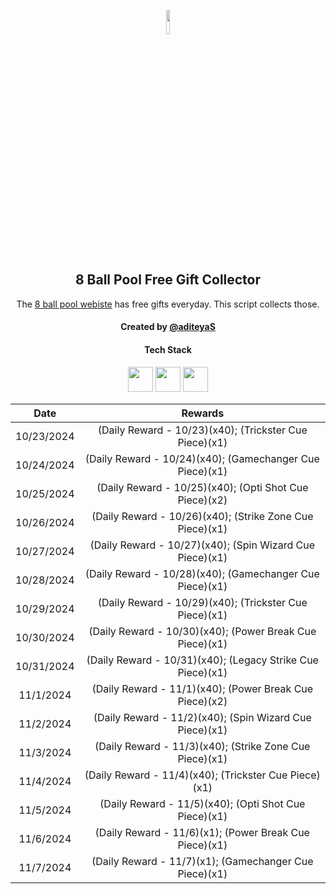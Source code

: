 <p align="center">
  <img src="https://github.com/aditeyaS/8bp-free-gift-collector/blob/main/8bplogo.png" height="10%" />
  <h2 align="center">8 Ball Pool Free Gift Collector</h3>
  <p align="center">The <a href="https://8ballpool.com/en/shop" target="_blank">8 ball pool webiste</a> has free gifts everyday. This script collects those.</p>
  <h4 align="center">Created by <a href="https://github.com/aditeyaS" target="_blank">@aditeyaS</a></h4>
  <div>
    <h4 align="center">Tech Stack</h4>
    <p align="center">
      <img height="40" width="40" src="https://cdn.simpleicons.org/javascript/F7DF1E" />
      <img height="40" width="40" src="https://cdn.simpleicons.org/puppeteer/40B5A4" />
      <img height="40" width="40" src="https://cdn.simpleicons.org/githubactions/2088FF" />
    </p>
  </div>
</p>

| Date | Rewards |
| :---: | :---: |
| 10/23/2024 | (Daily Reward - 10/23)(x40); (Trickster Cue Piece)(x1) |
| 10/24/2024 | (Daily Reward - 10/24)(x40); (Gamechanger Cue Piece)(x1) |
| 10/25/2024 | (Daily Reward - 10/25)(x40); (Opti Shot Cue Piece)(x2) |
| 10/26/2024 | (Daily Reward - 10/26)(x40); (Strike Zone Cue Piece)(x1) |
| 10/27/2024 | (Daily Reward - 10/27)(x40); (Spin Wizard Cue Piece)(x1) |
| 10/28/2024 | (Daily Reward - 10/28)(x40); (Gamechanger Cue Piece)(x1) |
| 10/29/2024 | (Daily Reward - 10/29)(x40); (Trickster Cue Piece)(x1) |
| 10/30/2024 | (Daily Reward - 10/30)(x40); (Power Break Cue Piece)(x1) |
| 10/31/2024 | (Daily Reward - 10/31)(x40); (Legacy Strike Cue Piece)(x1) |
| 11/1/2024 | (Daily Reward - 11/1)(x40); (Power Break Cue Piece)(x2) |
| 11/2/2024 | (Daily Reward - 11/2)(x40); (Spin Wizard Cue Piece)(x1) |
| 11/3/2024 | (Daily Reward - 11/3)(x40); (Strike Zone Cue Piece)(x1) |
| 11/4/2024 | (Daily Reward - 11/4)(x40); (Trickster Cue Piece)(x1) |
| 11/5/2024 | (Daily Reward - 11/5)(x40); (Opti Shot Cue Piece)(x1) |
| 11/6/2024 | (Daily Reward - 11/6)(x1); (Power Break Cue Piece)(x1) |
| 11/7/2024 | (Daily Reward - 11/7)(x1); (Gamechanger Cue Piece)(x1) |

